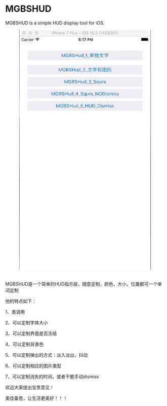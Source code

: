 # MGBSHUD
MGBSHUD is a simple HUD display tool for iOS.

<div align=center><img src="https://github.com/megabes/MGBSHUD/blob/master/MGBSHudTest/readMe.gif"/></div></br>

MGBSHUD是一个简单的HUD指示层，随意定制，颜色，大小，位置都可一个单词定制

他的特点如下：

1、类调用

2、可以定制字体大小

3、可以定制界面是否冻结

4、可以定制背景色

5、可以定制弹出的方式：淡入淡出，抖动

6、可以定制相应的图片类型

7、可以定制消失的时间，或者干脆手动dismiss


欢迎大家提出宝贵意见！

美佳备思，让生活更美好！！！
